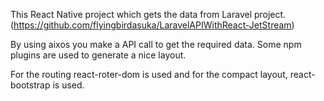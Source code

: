 This React Native project which gets the data from Laravel project. (https://github.com/flyingbirdasuka/LaravelAPIWithReact-JetStream)

By using aixos you make a API call to get the required data. Some npm plugins are used to generate a nice layout.

For the routing react-roter-dom is used and for the compact layout, react-bootstrap is used. 
